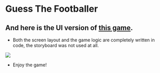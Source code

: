 # Guess The Footballer

## And here is the UI version of [this game](https://github.com/t3mv-l/Swift/tree/main/test_console_app).

- Both the screen layout and the game logic are completely written in code, the storyboard was not used at all.

![](screenshots/game_process.gif)

- Enjoy the game!
